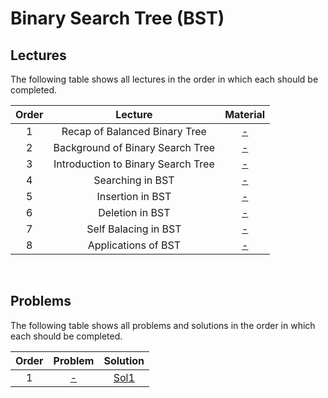 # Binary Search Tree (BST)

## Lectures

The following table shows all lectures in the order in which each should be completed.

| Order | Lecture | Material |
|:---:|:---:|:---:|
| 1 | Recap of Balanced Binary Tree | [-]() |
| 2 | Background of Binary Search Tree | [-]() |
| 3 | Introduction to Binary Search Tree | [-]() |
| 4 | Searching in BST | [-]() |
| 5 | Insertion in BST | [-]() |
| 6 | Deletion in BST | [-]() |
| 7 | Self Balacing in BST | [-]() |
| 8 | Applications of BST | [-]() |
<br>

## Problems

The following table shows all problems and solutions in the order in which each should be completed.

| Order | Problem | Solution |
|:---:|:---:|:---:|
| 1 | [-]() | [Sol1]() |